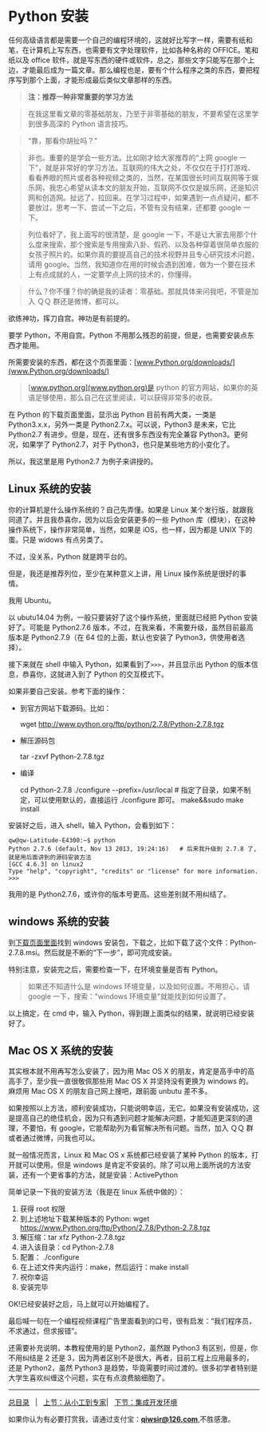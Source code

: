 # Python 安装

任何高级语言都是需要一个自己的编程环境的，这就好比写字一样，需要有纸和笔，在计算机上写东西，也需要有文字处理软件，比如各种名称的 OFFICE。笔和纸以及 office 软件，就是写东西的硬件或软件，总之，那些文字只能写在那个上边，才能最后成为一篇文章。那么编程也是，要有个什么程序之类的东西，要把程序写到那个上面，才能形成最后类似文章那样的东西。

>**注：推荐一种非常重要的学习方法**

>在我这里看文章的零基础朋友，乃至于非零基础的朋友，不要希望在这里学到很多高深的 Python 语言技巧。

>“靠，那看你胡扯吗？”

>非也。重要的是学会一些方法。比如刚才给大家推荐的“上网 google 一下”，就是非常好的学习方法。互联网的伟大之处，不仅仅在于打打游戏、看看养眼的照片或者各种视频之类的，当然，在某国很长时间互联网等于娱乐网，我忠心希望从读本文的朋友开始，互联网不仅仅是娱乐网，还是知识网和创造网。扯远了，拉回来。在学习过程中，如果遇到一点点疑问，都不要放过，思考一下、尝试一下之后，不管有没有结果，还都要 google 一下。

>列位看好了，我上面写的很清楚，是 google 一下，不是让大家去用那个什么度来搜索，那个搜索是专用搜索八卦、假药、以及各种穿着很简单衣服的女孩子照片的。如果你真的要提高自己的技术视野并且专心研究技术问题，请用 google。当然，我知道你在用的时候会遇到困难，做为一个要在技术上有点成就的人，一定要学点上网的技术的，你懂得。

>什么？你不懂？你的确是我的读者：零基础。那就具体来问我吧，不管是加入 ＱＱ 群还是微博，都可以。

欲练神功，挥刀自宫。神功是有前提的。

要学 Python，不用自宫。Python 不用那么残忍的前提，但是，也需要安装点东西才能用。

所需要安装的东西，都在这个页面里面：[www.Python.org/downloads/](www.Python.org/downloads/)

>[www.python.org](www.python.org)是 python 的官方网站，如果你的英语足够使用，那么自己在这里阅读，可以获得非常多的收获。

在 Python 的下载页面里面，显示出 Python 目前有两大类，一类是 Python3.x.x，另外一类是 Python2.7.x。可以说，Python3 是未来，它比 Python2.7 有进步。但是，现在，还有很多东西没有完全兼容 Python3。更何况，如果学了 Python2.7，对于 Python3，也只是某些地方的小变化了。

所以，我这里是用 Python2.7 为例子来讲授的。

## Linux 系统的安装

你的计算机是什么操作系统的？自己先弄懂。如果是 Linux 某个发行版，就跟我同道了。并且我恭喜你，因为以后会安装更多的一些 Python 库（模块），在这种操作系统下，操作非常简单，当然，如果是 iOS，也一样，因为都是 UNIX 下的蛋。只是 widows 有点另类了。

不过，没关系，Python 就是跨平台的。

但是，我还是推荐列位，至少在某种意义上讲，用 Linux 操作系统是很好的事情。

我用 Ubuntu。

以 ubutu14.04 为例，一般只要装好了这个操作系统，里面就已经把 Python 安装好了。可能是 Python2.7.6 版本，不过，在我来看，不需要升级，虽然目前最高版本是 Python2.7.9（在 64 位的上面，默认也安装了 Python3，供使用者选择）。

接下来就在 shell 中输入 Python，如果看到了`>>>`，并且显示出 Python 的版本信息，恭喜你，这就进入到了 Python 的交互模式下。

如果非要自己安装。参考下面的操作：

- 到官方网站下载源码。比如：
    
    wget <http://www.python.org/ftp/python/2.7.8/Python-2.7.8.tgz>
    
- 解压源码包
    
    tar -zxvf Python-2.7.8.tgz
    
- 编译
    
    cd Python-2.7.8
    ./configure  --prefix=/usr/local    # 指定了目录，如果不制定，可以使用默认的，直接运行 ./configure     即可。
    make&&sudo make install

安装好之后，进入 shell，输入 Python，会看到如下：

    qw@qw-Latitude-E4300:~$ python
    Python 2.7.6 (default, Nov 13 2013, 19:24:16)   # 后来我升级到 2.7.8 了,就是用后面讲到的源码安装方法
    [GCC 4.6.3] on linux2
    Type "help", "copyright", "credits" or "license" for more information.
    >>> 

我用的是 Python2.7.6，或许你的版本号更高。这些差别就不用纠结了。

## windows 系统的安装

到[下载页面里面](https://www.python.org/download/releases/2.7.8/)找到 windows 安装包，下载之，比如下载了这个文件：Python-2.7.8.msi。然后就是不断的“下一步”，即可完成安装。

特别注意，安装完之后，需要检查一下，在环境变量是否有 Python。

>如果还不知道什么是 windows 环境变量，以及如何设置。不用担心，请 google 一下，搜索："windows 环境变量"就能找到如何设置了。

以上搞定，在 cmd 中，输入 Python，得到跟上面类似的结果，就说明已经安装好了。

## Mac OS X 系统的安装

其实根本就不用再写怎么安装了，因为用 Mac OS X 的朋友，肯定是高手中的高高手了，至少我一直很敬佩那些用 Mac OS X 并坚持没有更换为 windows 的。麻烦用 Mac OS X 的朋友自己网上搜吧，跟前面 unbutu 差不多。

如果按照以上方法，顺利安装成功，只能说明幸运，无它。如果没有安装成功，这是提高自己的绝佳机会，因为只有遇到问题才能解决问题，才能知道更深刻的道理，不要怕，有 google，它能帮助列为看官解决所有问题。当然，加入 ＱＱ 群或者通过微博，问我也可以。

就一般情况而言，Linux 和 Mac OS x 系统都已经安装了某种 Python 的版本，打开就可以使用。但是 windows 是肯定不安装的。除了可以用上面所说的方法安装，还有一个更省事的方法，就是安装：ActivePython

简单记录一下我的安装方法（我是在 linux 系统中做的）：

1. 获得 root 权限
2. 到上述地址下载某种版本的 Python: wget <https://www.Python.org/ftp/Python/2.7.8/Python-2.7.8.tgz>
3. 解压缩：tar xfz Python-2.7.8.tgz
4. 进入该目录：cd Python-2.7.8
5. 配置： ./configure
6. 在上述文件夹内运行：make，然后运行：make install
7. 祝你幸运
8. 安装完毕

OK!已经安装好之后，马上就可以开始编程了。

最后喊一句在一个编程视频课程广告里面看到的口号，很有启发：“我们程序员，不求通过，但求报错”。

还需要补充说明，本教程使用的是 Python2，虽然跟 Python3 有区别，但是，你不用纠结是 2 还是 3，因为两者区别不是很大，再者，目前工程上应用最多的，还是 Python2，虽然 Python3 是趋势，毕竟需要时间过渡的。很多初学者特别是大学生喜欢纠缠这个问题，实在有点浪费脑细胞了。

-------

[总目录](./index.md)&nbsp;&nbsp;&nbsp;|&nbsp;&nbsp;&nbsp;[上节：从小工到专家](./02.md)|&nbsp;&nbsp;&nbsp;[下节：集成开发环境](./101.md)

如果你认为有必要打赏我，请通过支付宝：**qiwsir@126.com**,不胜感激。
